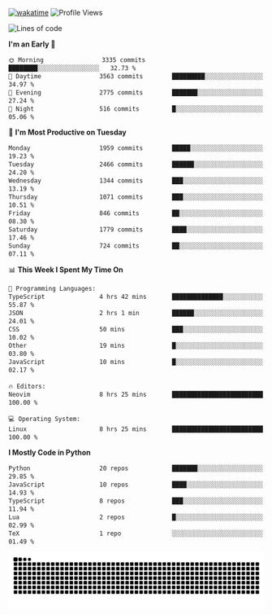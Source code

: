 [![wakatime](https://wakatime.com/badge/user/b920b284-3cde-4cd4-b72e-f7f22d050b16.svg)](https://wakatime.com/@b920b284-3cde-4cd4-b72e-f7f22d050b16)
![Profile Views](http://img.shields.io/badge/Profile%20Views-4586-blue)
<!--START_SECTION:waka-->
![Lines of code](https://img.shields.io/badge/From%20Hello%20World%20I%27ve%20Written-9.1%20million%20lines%20of%20code-blue)

**I'm an Early 🐤** 

```text
🌞 Morning                3335 commits        ████████░░░░░░░░░░░░░░░░░   32.73 % 
🌆 Daytime                3563 commits        █████████░░░░░░░░░░░░░░░░   34.97 % 
🌃 Evening                2775 commits        ███████░░░░░░░░░░░░░░░░░░   27.24 % 
🌙 Night                  516 commits         █░░░░░░░░░░░░░░░░░░░░░░░░   05.06 % 
```
📅 **I'm Most Productive on Tuesday** 

```text
Monday                   1959 commits        █████░░░░░░░░░░░░░░░░░░░░   19.23 % 
Tuesday                  2466 commits        ██████░░░░░░░░░░░░░░░░░░░   24.20 % 
Wednesday                1344 commits        ███░░░░░░░░░░░░░░░░░░░░░░   13.19 % 
Thursday                 1071 commits        ███░░░░░░░░░░░░░░░░░░░░░░   10.51 % 
Friday                   846 commits         ██░░░░░░░░░░░░░░░░░░░░░░░   08.30 % 
Saturday                 1779 commits        ████░░░░░░░░░░░░░░░░░░░░░   17.46 % 
Sunday                   724 commits         ██░░░░░░░░░░░░░░░░░░░░░░░   07.11 % 
```


📊 **This Week I Spent My Time On** 

```text
💬 Programming Languages: 
TypeScript               4 hrs 42 mins       ██████████████░░░░░░░░░░░   55.87 % 
JSON                     2 hrs 1 min         ██████░░░░░░░░░░░░░░░░░░░   24.01 % 
CSS                      50 mins             ███░░░░░░░░░░░░░░░░░░░░░░   10.02 % 
Other                    19 mins             █░░░░░░░░░░░░░░░░░░░░░░░░   03.80 % 
JavaScript               10 mins             █░░░░░░░░░░░░░░░░░░░░░░░░   02.17 % 

🔥 Editors: 
Neovim                   8 hrs 25 mins       █████████████████████████   100.00 % 

💻 Operating System: 
Linux                    8 hrs 25 mins       █████████████████████████   100.00 % 
```

**I Mostly Code in Python** 

```text
Python                   20 repos            ███████░░░░░░░░░░░░░░░░░░   29.85 % 
JavaScript               10 repos            ████░░░░░░░░░░░░░░░░░░░░░   14.93 % 
TypeScript               8 repos             ███░░░░░░░░░░░░░░░░░░░░░░   11.94 % 
Lua                      2 repos             █░░░░░░░░░░░░░░░░░░░░░░░░   02.99 % 
TeX                      1 repo              ░░░░░░░░░░░░░░░░░░░░░░░░░   01.49 % 
```




<!--END_SECTION:waka-->
![Snake animation](https://raw.githubusercontent.com/timmypidashev/timmypidashev/main/commits.svg)
